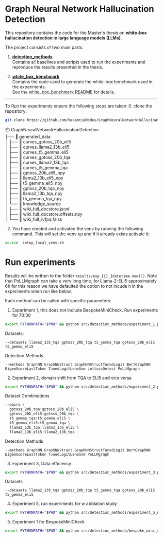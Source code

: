 # Graph Neural Network Hallucination Detection

This repository contains the code for the Master's thesis on **white-box hallucination detection in large language models (LLMs)**.

The project consists of two main parts:

1. **[detection_methods](src/detection_methods/)**  
   Contains all baselines and scripts used to run the experiments and reproduce the results presented in the thesis.  

2. **[white_box_benchmark](src/white_box_benchmark/)**  
   Contains the code used to generate the white-box benchmark used in the experiments.  
   See the [white_box_benchmark README](src/white_box_benchmark/README.md) for details.

---

To Run the experiments ensure the following steps are taken:
0. clone the repository:
```bash
git clone https://github.com/VakantieModus/GraphNeuralNetworkHallucinationDetection.git
```
📦 GraphNeuralNetworkHallucinationDetection  
├── 📂 generated_data  
│   ├── 📁 curves_gptoss_20b_eli5  
│   ├── 📁 curves_llama2_13b_eli5  
│   ├── 📁 curves_t5_gemma_eli5  
│   ├── 📁 curves_gptoss_20b_tqa  
│   ├── 📁 curves_llama2_13b_tqa  
│   ├── 📁 curves_t5_gemma_tqa  
│   ├── 📄 gptoss_20b_eli5_npy  
│   ├── 📄 llama2_13b_eli5_npy  
│   ├── 📄 t5_gemma_eli5_npy  
│   ├── 📄 gptoss_20b_tqa_npy  
│   ├── 📄 llama2_13b_tqa_npy  
│   ├── 📄 t5_gemma_tqa_npy  
│   └── 📂 knowledge_source  
│       ├── 📄 wiki_full_docstore.jsonl  
│       ├── 📄 wiki_full_docstore.offsets.npy  
│       └── 📄 wiki_full_ivfpq.faiss


2. You have created and activated the venv by running the following command. This will set the venv up and if it already exists activate it:
```bash
source  setup_local_venv.sh
```

# Run experiments
Results will be written to the folder `results/exp_{i}_{datetime.now()}`. Note that PoLLMgraph can take a very long time, for Llama-2-ELI5 approximately 6h for this reason 
we have defaulted the option to not incude it in the experiments when run like below. 

Each method can be called with specific parameters:

1. Experiment 1, this does not include BespokeMiniCheck. Run experiments for 70:30
```bash
export PYTHONPATH="$PWD" && python src/detection_methods/experiment_1.py --on-server
```
Datasets:
```
--datasets llama2_13b_tqa gptoss_20b_tqa t5_gemma_tqa gptoss_20b_eli5 t5_gemma_eli5
```
Detection Methods
```
--methods GraphNN GraphNNStruct GraphNNStructTunedLogit BertGraphNN EigenScoreLastToken TunedLogitLensSvm LettuceDetect PoLLMgraph
```
2. Experiment 2, domain shift from TQA to ELI5 and vice versa 
```bash
export PYTHONPATH="$PWD" && python src/detection_methods/experiment_2.py --on-server
```
Dataset Combinations
```bash
--pairs \
  gptoss_20b_tqa:gptoss_20b_eli5 \
  gptoss_20b_eli5:gptoss_20b_tqa \
  t5_gemma_tqa:t5_gemma_eli5 \
  t5_gemma_eli5:t5_gemma_tqa \
  llama2_13b_tqa:llama2_13b_eli5 \
  llama2_13b_eli5:llama2_13b_tqa
```
Detection Methods
```
--methods GraphNN GraphNNStruct GraphNNStructTunedLogit BertGraphNN EigenScoreLastToken TunedLogitLensSvm PoLLMgraph
```
3. Experiment 3, Data efficiency
```bash
export PYTHONPATH="$PWD" && python src/detection_methods/experiment_3.py --on-server
```
Datasets
```
--datasets llama2_13b_tqa gptoss_20b_tqa t5_gemma_tqa gptoss_20b_eli5 t5_gemma_eli5
```
4. Experiment 5, run experiments for w abblation study
```bash
export PYTHONPATH="$PWD" && python src/detection_methods/experiment_5_w_ablation.py --on-server
```
5. Experiment 1 for BespokeMiniCheck
```bash
export PYTHONPATH="$PWD" && python src/detection_methods/bespoke_mini_check/bespoke_mini_check.py  
```
